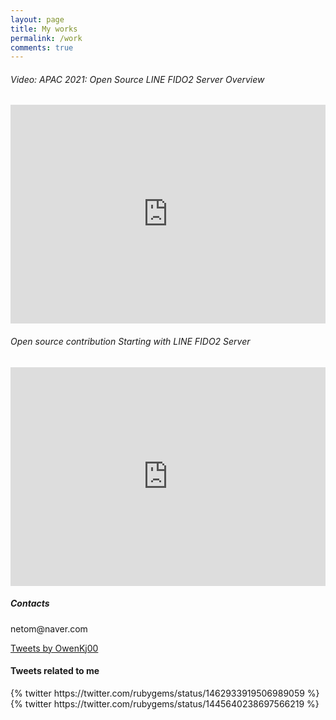 ```yaml
---
layout: page
title: My works
permalink: /work
comments: true
---
```


<div class="row justify-content-between">
<div class="col-md-8 pr-5">

<p><h6>Video: APAC 2021: Open Source LINE FIDO2 Server Overview</h6> </p>

<p><iframe style="width:100%;" height="350" src="https://www.youtube.com/embed/f46N8-T0Jmw?rel=0&amp;showinfo=0" frameborder="0" allowfullscreen></iframe></p>

<p><h6>Open source contribution Starting with LINE FIDO2 Server</h6> </p>
<p><iframe style="width:100%;" height="350" src="https://www.youtube.com/embed/JRu6IVSPEzE?rel=0&amp;showinfo=0" frameborder="0" allowfullscreen></iframe></p>

</div>

<div class="col-md-4">

<div class="sticky-top sticky-top-80">
<h5>Contacts</h5>

<p><i class="fa fa-envelope" aria-hidden="true"></i> netom@naver.com </p>


<a href="https://twitter.com/OwenKj00"><i class="fab fa-twitter" style="font-size: 1.5em; margin-right: 13px;"></i></a>
<a href="https://www.facebook.com/kyungjoonowen.park"><i class="fab fa-facebook" style="font-size: 1.5em; margin-right: 13px;"></i></a>
<a href="https://www.linkedin.com/in/kj84park/"><i class="fab fa-linkedin" style="font-size: 1.5em; margin-right: 13px;"></i></a>
<a href="https://www.instagram.com/kyungjoonpark/"><i class="fab fa-instagram" style="font-size: 1.5em; margin-right: 13px;"></i></a>
<a href="https://github.com/kj84park"><i class="fab fa-github" style="font-size: 1.5em; margin-right: 13px;"></i></a>
<a href="https://www.youtube.com/channel/UCymSNTJBl3NeHe_-dOGvzuA"><i class="fab fa-youtube" style="font-size: 1.5em; margin-right: 13px;"></i></a>

<div class='jekyll-twitter-plugin'>
<a class="twitter-timeline" data-width="100%" data-height="400" href="https://twitter.com/OwenKj00?ref_src=twsrc%5Etfw">Tweets by OwenKj00</a> <script async src="https://platform.twitter.com/widgets.js" charset="utf-8"></script>

<p/>
<p><h4>Tweets related to me</h4> </p>
{% twitter https://twitter.com/rubygems/status/1462933919506989059 %}
{% twitter https://twitter.com/rubygems/status/1445640238697566219 %}
</div>

</div>
</div>
</div>

